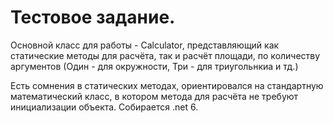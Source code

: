 # Тестовое задание. 
Основной класс для работы - Calculator, представляющий как статические методы для расчёта, так и расчёт площади, по количеству аргументов (Один - для окружности, Три - для триугольнкиа и тд.)

Есть сомнения в статических методах, ориентировался на стандартную математический класс, в котором метода для расчёта не требуют инициализации объекта. 
Собирается .net 6. 
